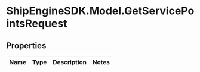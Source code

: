 # ShipEngineSDK.Model.GetServicePointsRequest

## Properties

Name | Type | Description | Notes
------------ | ------------- | ------------- | -------------

